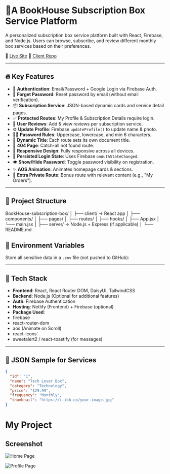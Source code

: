 # 🎁A BookHouse Subscription Box Service Platform

A personalized subscription box service platform built with React, Firebase, and Node.js. Users can browse, subscribe, and review different monthly box services based on their preferences.

🔴 [Live Site](https://arjbookhouse.netlify.app/)
🔵 [Client Repo](https://github.com/arjsabbir88/Lily)

---

## 🔥 Key Features

- 🔐 **Authentication**: Email/Password + Google Login via Firebase Auth.
- 🧠 **Forget Password**: Reset password by email (without email verification).
- 📦 **Subscription Service**: JSON-based dynamic cards and service detail pages.
- ✅ **Protected Routes**: My Profile & Subscription Details require login.
- 💬 **User Reviews**: Add & view reviews per subscription service.
- ⚙️ **Update Profile**: Firebase `updateProfile()` to update name & photo.
- 🕵️‍♂️ **Password Rules**: Uppercase, lowercase, and min 6 characters.
- 🧭 **Dynamic Title**: Each route sets its own document title.
- 🎯 **404 Page**: Catch-all not found route.
- 🎨 **Responsive Design**: Fully responsive across all devices.
- 🔄 **Persisted Login State**: Uses Firebase `onAuthStateChanged`.
- 👁️ **Show/Hide Password**: Toggle password visibility on registration.
- ✨ **AOS Animation**: Animates homepage cards & sections.
- 🧪 **Extra Private Route**: Bonus route with relevant content (e.g., "My Orders").

---

## 📂 Project Structure

BookHouse-subscription-box/
│
├── client/ → React app
│ ├── components/
│ ├── pages/
│ ├── routes/
│ ├── hooks/
│ ├── App.jsx
│ └── main.jsx
│
├── server/ → Node.js + Express (if applicable)
│
└── README.md


## 🔐 Environment Variables

Store all sensitive data in a `.env` file (not pushed to GitHub):




---

## 🧩 Tech Stack

- **Frontend**: React, React Router DOM, DaisyUI, TailwindCSS
- **Backend**: Node.js (Optional for additional features)
- **Auth**: Firebase Authentication
- **Hosting**: Netlify (Frontend) + Firebase (optional)
- **Package Used**:
- firebase
- react-router-dom
- aos (Animate on Scroll)
- react-icons`
- sweetalert2 / react-toastify (for messages)

---

## 📝 JSON Sample for Services

```json
{
  "id": "1",
  "name": "Tech Lover Box",
  "category": "Technology",
  "price": "$29.99",
  "frequency": "Monthly",
  "thumbnail": "https://i.ibb.co/your-image.jpg"
}
```


# My Project

## Screenshot

![Home Page](https://ibb.co/wrJgrbyL)

![Profile Page](https://ibb.co/j9bMF66v)

